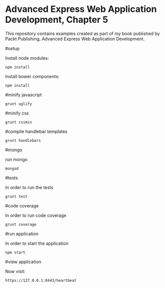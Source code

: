 Advanced Express Web Application Development, Chapter 5
=======

This repository contains examples created as part of my book published by Packt Publishing; Advanced Express Web Application Development.

#setup


Install node modules:

```
npm install
```

Install bower components:

```
npm install
```

#minify javascript

```
grunt uglify
```

#minify css
```
grunt cssmin
```

#compile handlebar templates
```
grunt handlebars
```

#mongo

run mongo

```
mongod
```


#tests

In order to run the tests

```
grunt test

```

#code coverage

In order to run code coverage

```
grunt coverage

```

#run application

In order to start the application

```
npm start
```

#view application

Now visit:

```
https://127.0.0.1:8443/heartbeat
```